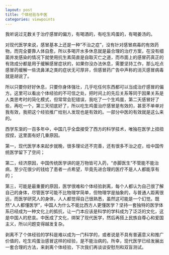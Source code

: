 ```yaml
---
layout: post
title: 个体经验与中医
categories: viewpoints
---
```


我听说过无数关于治疗感冒的偏方，有喝酒的，有吃生鸡蛋的，有喝姜汤的。

对现代医学来说，感冒基本上还是一种“不治之症”，没有针对感冒病毒的有效药物，而完全要靠人体自愈，所以多喝开水多休息就是最合理的治疗方案，在没有细菌并发感染的情况下就使用抗生素简直是自取灭亡之道，而市面上的感冒药真正的有效成分都是用于缓解感冒症状的，如果你没办法休息，需要坚持工作，那么吃点感冒药缓解一些流鼻涕之类的症状无可厚非，但感冒药广告中声称的消灭感冒病毒就是胡说了。

所以只要你好好休息，只要你身体强壮，几乎吃任何东西都可以当成治疗感冒的偏方。这里可以看出个体经验的不可信之处，把时间上的先后关系等同于因果关系是人类思考时的简化模式，但常常会犯错误，我吃了一个生鸡蛋，第二天感冒好了些，再吃一个，第三天彻底好了，所以吃生鸡蛋治疗感冒是有效的，甚至不单单对我有效，我把这个经验推广给别人发现也是有效的。一部分中医的有效就是这么来的。

西学东渐的一百多年中，中国几乎全盘接受了西方的科学技术，唯独在医学上扭扭捏捏，这里面有好几重原因。

第一，现代医学本来起步就晚，很多理论还不完善，还有很多不治之症，给中国传统医学留下了空间；

第二，经济原因，中国传统医学讲的是万物皆可入药，“赤脚医生”不管能不能治病，至少花很少的钱给了患者一点希望，毕竟先进合理的医疗不是人人都能享有的；

第三，可能是最重要的原因，医学很难和个体经验剥离，每个人都认为自己很了解自己的身体，尽管医学可能不比物理学简单，但物理学是抽象的，与普通人距离很远，而医学研究人的身体，人人都觉得自己很熟悉，虽然这可能是一个幻觉。既然“人人都懂医学”，中国人为什么不能比西方人更懂医学？坚持一套独特的医学体系已经成为一种文化上的抵抗，让一门本应该是科学的学科成为了泛泛的文化，这是中国人的悲哀。中医成了文化，绑架了现代医学，然后再搭上民族自尊心和爱国主义，所以问题变得越发复杂。

剥离不了个体经验的学科是难以成为一门科学的，或者说是不具有普遍意义和推广价值的，吃生鸡蛋治感冒这样的经验，是不能治病的。所幸，现代医学已经发展出一套合理的方法，来剥离个体经验，下次我们再谈谈安慰剂和双盲测试。
